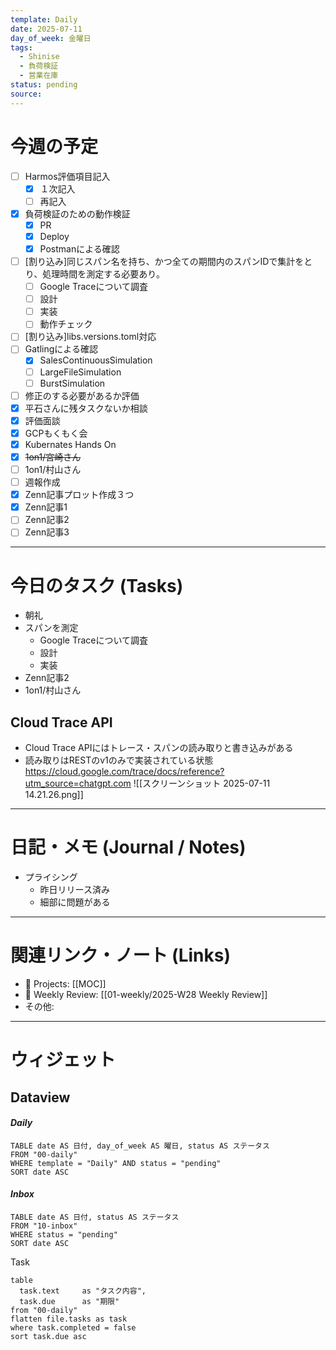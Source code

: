 ```yaml
---
template: Daily
date: 2025-07-11
day_of_week: 金曜日
tags:
  - Shinise
  - 負荷検証
  - 営業在庫
status: pending
source:
---
```

# 今週の予定

- [ ]  Harmos評価項目記入
	- [x] １次記入
	- [ ] 再記入
- [x] 負荷検証のための動作検証
	- [x] PR
	- [x] Deploy
	- [x] Postmanによる確認
- [ ] [割り込み]同じスパン名を持ち、かつ全ての期間内のスパンIDで集計をとり、処理時間を測定する必要あり。
	- [ ] Google Traceについて調査
	- [ ] 設計
	- [ ] 実装
	- [ ] 動作チェック
- [ ] [割り込み]libs.versions.toml対応
- [ ] Gatlingによる確認
	- [x] SalesContinuousSimulation
	- [ ] LargeFileSimulation
	- [ ] BurstSimulation
- [ ] 修正のする必要があるか評価 
- [x] 平石さんに残タスクないか相談
- [x] 評価面談
- [x] GCPもくもく会
- [x] Kubernates Hands On
- [x] ~~1on1/宮崎さん~~
- [ ] 1on1/村山さん
- [ ] 週報作成
- [x] Zenn記事プロット作成３つ
- [x] Zenn記事1
- [ ] Zenn記事2
- [ ] Zenn記事3
---
# 今日のタスク (Tasks)
- 朝礼
- スパンを測定
	- Google Traceについて調査
	- 設計
	- 実装
- Zenn記事2
- 1on1/村山さん 


## Cloud Trace API

- Cloud Trace APIにはトレース・スパンの読み取りと書き込みがある
- 読み取りはRESTのv1のみで実装されている状態
https://cloud.google.com/trace/docs/reference?utm_source=chatgpt.com
![[スクリーンショット 2025-07-11 14.21.26.png]]



---

# 日記・メモ (Journal / Notes)
- プライシング
	- 昨日リリース済み
	- 細部に問題がある

---

# 関連リンク・ノート (Links)
- 📂 Projects: [[MOC]]
- 📂 Weekly Review: [[01-weekly/2025-W28 Weekly Review]]
- その他: 

---

# ウィジェット
## **Dataview**

#### *Daily*
```dataview
TABLE date AS 日付, day_of_week AS 曜日, status AS ステータス
FROM "00-daily"
WHERE template = "Daily" AND status = "pending"
SORT date ASC
```

#### *Inbox*
```dataview
TABLE date AS 日付, status AS ステータス
FROM "10-inbox"
WHERE status = "pending"
SORT date ASC
```

Task
```dataview
table
  task.text     as "タスク内容",
  task.due      as "期限"
from "00-daily"
flatten file.tasks as task
where task.completed = false
sort task.due asc
```
